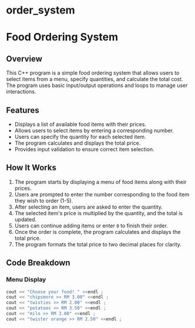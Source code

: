 # order_system


# Food Ordering System

## Overview
This C++ program is a simple food ordering system that allows users to select items from a menu, specify quantities, and calculate the total cost. The program uses basic input/output operations and loops to manage user interactions.

## Features
- Displays a list of available food items with their prices.
- Allows users to select items by entering a corresponding number.
- Users can specify the quantity for each selected item.
- The program calculates and displays the total price.
- Provides input validation to ensure correct item selection.

## How It Works
1. The program starts by displaying a menu of food items along with their prices.
2. Users are prompted to enter the number corresponding to the food item they wish to order (1-5).
3. After selecting an item, users are asked to enter the quantity.
4. The selected item's price is multiplied by the quantity, and the total is updated.
5. Users can continue adding items or enter `0` to finish their order.
6. Once the order is complete, the program calculates and displays the total price.
7. The program formats the total price to two decimal places for clarity.

## Code Breakdown
### Menu Display
```cpp
cout << "Choose your food! " <<endl ;
cout << "chipsmore >> RM 3.00" <<endl ;
cout << "twisties >> RM 2.00" <<endl ;
cout << "potatoes >> RM 3.50" <<endl ;
cout << "milo >> RM 3.00" <<endl ;
cout << "twister orange >> RM 2.50" <<endl ;
